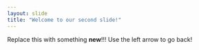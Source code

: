 ```yaml
---
layout: slide
title: "Welcome to our second slide!"
---
```

Replace this with something **new**!!!
Use the left arrow to go back!
